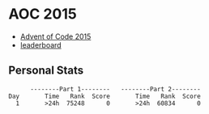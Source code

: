 # AOC 2015

* [Advent of Code 2015](https://adventofcode.com/2015)
* [leaderboard](https://adventofcode.com/2015/leaderboard)

## Personal Stats
```
      --------Part 1--------   --------Part 2--------
Day       Time   Rank  Score       Time   Rank  Score
  1       >24h  75248      0       >24h  60834      0
```
